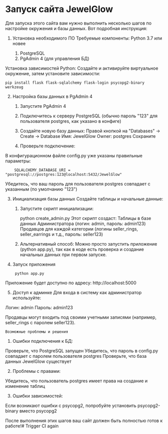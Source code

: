 # Запуск сайта JewelGlow

Для запуска этого сайта вам нужно выполнить несколько шагов по настройке окружения и базы данных. Вот подробная инструкция:

1. Установка необходимого ПО
Требуемые компоненты:
Python 3.7 или новее

   1. PostgreSQL
   2. PgAdmin 4 (для управления БД)

Установка зависимостей Python:
Создайте и активируйте виртуальное окружение, затем установите зависимости:

    pip install flask flask-sqlalchemy flask-login psycopg2-binary werkzeug

2. Настройка базы данных в PgAdmin 4

    1. Запустите PgAdmin 4
    2. Подключитесь к серверу PostgreSQL (обычно пароль "123" для пользователя postgres, как указано в конфиге)
    3. Создайте новую базу данных:
 Правой кнопкой на "Databases" → Create → Database
 Имя: JewelGlow
 Owner: postgres
 Сохраните

    4. Проверьте подключение:

В конфигурационном файле config.py уже указаны правильные параметры:

        SQLALCHEMY_DATABASE_URI = "postgresql://postgres:123@localhost:5432/JewelGlow"
Убедитесь, что ваш пароль для пользователя postgres совпадает с указанным (по умолчанию "123")

3. Инициализация базы данных
Создайте таблицы и начальные данные:

    1. Запустите скрипт инициализации:

        python create_admin.py
Этот скрипт создаст:
Таблицы в базе данных
Администратора (логин: admin, пароль: admin123)
Продавцов для каждой категории (логины seller_rings, seller_earrings и т.д., пароль: seller123)

    2. Альтернативный способ:
Можно просто запустить приложение (python app.py), так как в коде есть проверка и создание начальных данных при первом запуске.

4. Запуск приложения

        python app.py
Приложение будет доступно по адресу: http://localhost:5000

5. Доступ к админке
Для входа в систему как администратор используйте:

Логин: admin
Пароль: admin123

Продавцы могут входить под своими учетными записями (например, seller_rings с паролем seller123).


    Возможные проблемы и решения
   1. Ошибки подключения к БД:

Проверьте, что PostgreSQL запущен
Убедитесь, что пароль в config.py совпадает с паролем пользователя postgres
Проверьте, что база данных JewelGlow существует

   2. Проблемы с правами:

Убедитесь, что пользователь postgres имеет права на создание и изменение таблиц

   3. Ошибки зависимостей:

Если возникают ошибки с psycopg2, попробуйте установить psycopg2-binary вместо psycopg2

После выполнения этих шагов ваш сайт должен быть полностью готов к работе!#   T r i g g e r   C I   a g a i n 
 
 
